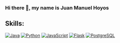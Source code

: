 ### Hi there 👋, my name is Juan Manuel Hoyos
## Skills:
[![Java](https://img.shields.io/badge/Java-db6400?style=for-the-badge&logo=java&logoColor=white&labelColor=101010)]()
[![Python](https://img.shields.io/badge/Python-366c9c/fffff?style=for-the-badge&logo=Python&logoColor=white&labelColor=101010)]()
[![JavaScript](https://img.shields.io/badge/JavaScript-efd81d?style=for-the-badge&logo=JavaScript&logoColor=white&labelColor=101010)]()
[![Flask](https://img.shields.io/badge/Flask-f8f1f1?style=for-the-badge&logo=Flask&logoColor=white&labelColor=101010)]()
[![PostgreSQL](https://img.shields.io/badge/PostgreSQL-2271b3?style=for-the-badge&logo=PostgreSQL&logoColor=white&labelColor=101010)]()
